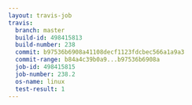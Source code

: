```yaml
---
layout: travis-job
travis:
  branch: master
  build-id: 498415813
  build-number: 238
  commit: b97536b6908a41108decf1123fdcbec566a1a9a3
  commit-range: b84a4c39b0a9...b97536b6908a
  job-id: 498415815
  job-number: 238.2
  os-name: linux
  test-result: 1
---
```

